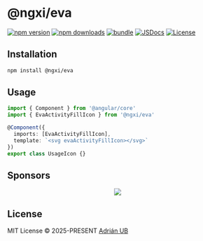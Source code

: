 # @ngxi/eva

[![npm version][npm-version-src]][npm-version-href]
[![npm downloads][npm-downloads-src]][npm-downloads-href]
[![bundle][bundle-src]][bundle-href]
[![JSDocs][jsdocs-src]][jsdocs-href]
[![License][license-src]][license-href]

## Installation

```sh
npm install @ngxi/eva
```

## Usage

```ts
import { Component } from '@angular/core'
import { EvaActivityFillIcon } from '@ngxi/eva'

@Component({
  imports: [EvaActivityFillIcon],
  template: `<svg evaActivityFillIcon></svg>`
})
export class UsageIcon {}
```

## Sponsors

<p align="center">
  <a href="https://cdn.jsdelivr.net/gh/adrian-ub/static/sponsors.svg">
    <img src='https://cdn.jsdelivr.net/gh/adrian-ub/static/sponsors.svg'/>
  </a>
</p>

## License

MIT License © 2025-PRESENT [Adrián UB](https://github.com/adrian-ub)

<!-- Badges -->

[npm-version-src]: https://img.shields.io/npm/v/@ngxi/eva?style=flat&colorA=080f12&colorB=1fa669
[npm-version-href]: https://npmjs.com/package/@ngxi/eva
[npm-downloads-src]: https://img.shields.io/npm/dm/@ngxi/eva?style=flat&colorA=080f12&colorB=1fa669
[npm-downloads-href]: https://npmjs.com/package/@ngxi/eva
[bundle-src]: https://img.shields.io/bundlephobia/minzip/@ngxi/eva?style=flat&colorA=080f12&colorB=1fa669&label=minzip
[bundle-href]: https://bundlephobia.com/result?p=@ngxi/eva
[license-src]: https://img.shields.io/npm/l/@ngxi/eva?style=flat&colorA=080f12&colorB=1fa669
[license-href]: https://github.com/adrian-ub/ngxi/blob/main/LICENSE
[jsdocs-src]: https://img.shields.io/badge/jsdocs-reference-080f12?style=flat&colorA=080f12&colorB=1fa669
[jsdocs-href]: https://www.jsdocs.io/package/@ngxi/eva
